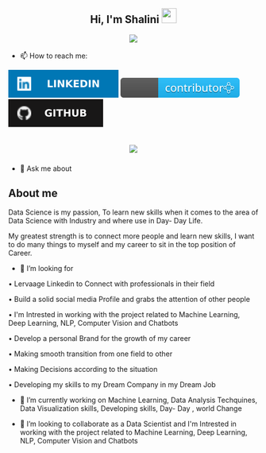<h2 align="center">Hi, I'm Shalini  <img src="https://user-images.githubusercontent.com/39955420/147578264-bae0526c-028a-49d2-8af8-d08bb4edbd2a.gif" height="30" width="30"></h2>


<!-- Typing :Denvercoder1-->
<p align="center">
  <a href="https://github.com/DenverCoder1/readme-typing-svg"><img src="https://readme-typing-svg.herokuapp.com?font=Calluna&color=3C38F7&background=090906F2&center=true&lines=Data+Scientist"></a>
</p>


    
 
- 📫 How to reach me:

[![LinkedIn](https://github.com/shalini-ds/Shalini-ds/blob/Shalini/image/LinkedIn-0077B5.svg)](https://www.linkedin.com/in/shalini-hibare-9b5481149/)
[![kaggle](https://github.com/shalini-ds/Shalini-ds/blob/Shalini/image/shalini.svg)](https://www.kaggle.com/shalinids)
[![GitHub](https://github.com/shalini-ds/Shalini-ds/blob/Shalini/image/Github-181717.svg)](https://github.com/shalini-ds?tab=repositories)


<h2 align="center"><img src="https://github.com/shalini-ds/Shalini-ds/blob/Shalini/image/Pink%20And%20Green%20Motivation%20Quote%20LinkedIn%20Banner.gif"></h2>

- 💬 Ask me about

<h2> About me</h2>

Data Science is my passion, To learn new skills when it comes to the area of Data Science with Industry and where use in Day- Day Life.

My greatest strength is to connect more people and learn new skills, I want to do many things to myself and my career to sit in the top position of Career.

- 🤔 I’m looking for

• Lervaage Linkedin to Connect with professionals in their field

• Build a solid social media Profile and grabs the attention of other people

• I'm Intrested in working with the project related to Machine Learning, Deep Learning, NLP, Computer Vision and Chatbots

• Develop a personal Brand for the growth of my career

• Making smooth transition from one field to other

• Making Decisions according to the situation

• Developing my skills to my Dream Company in my Dream Job

- 🔭 I’m currently working on Machine Learning, Data Analysis Techquines, Data Visualization skills, Developing skills, Day- Day , world Change

- 👯 I’m looking to collaborate as a Data Scientist and I'm Intrested in working with the project related to Machine Learning, Deep Learning, NLP, Computer Vision and Chatbots


